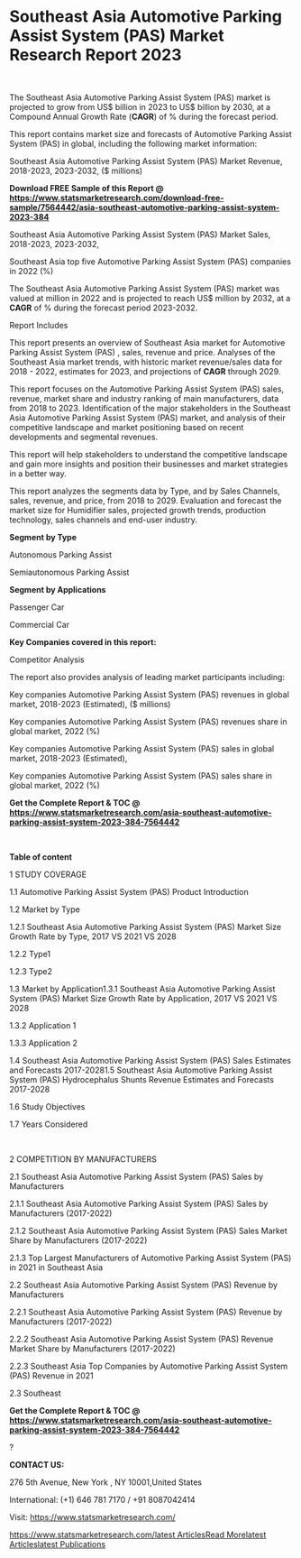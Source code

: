<h1>Southeast Asia Automotive Parking Assist System (PAS) Market Research Report 2023</h1><br/><p>The Southeast Asia Automotive Parking Assist System (PAS) market is projected to grow from US$ billion in 2023 to US$ billion by 2030, at a Compound Annual Growth Rate (<strong>CAGR</strong>) of % during the forecast period.</p>
 
 
 
 <p>This report contains market size and forecasts of Automotive Parking Assist System (PAS) in global, including the following market information:</p>
 
 
 
 <p>Southeast Asia Automotive Parking Assist System (PAS) Market Revenue, 2018-2023, 2023-2032, ($ millions)</p>
 
 
 
 <p><strong>Download FREE Sample of this Report @ <a href="https://www.statsmarketresearch.com/download-free-sample/7564442/asia-southeast-automotive-parking-assist-system-2023-384">https://www.statsmarketresearch.com/download-free-sample/7564442/asia-southeast-automotive-parking-assist-system-2023-384</a></strong></p>
 
 
 
 <p>Southeast Asia Automotive Parking Assist System (PAS) Market Sales, 2018-2023, 2023-2032,</p>
 
 
 
 <p>Southeast Asia top five Automotive Parking Assist System (PAS) companies in 2022 (%)</p>
 
 
 
 <p>The Southeast Asia Automotive Parking Assist System (PAS) market was valued at million in 2022 and is projected to reach US$ million by 2032, at a <strong>CAGR</strong> of % during the forecast period 2023-2032.</p>
 
 
 
 <p>Report Includes</p>
 
 
 
 <p>This report presents an overview of Southeast Asia market for Automotive Parking Assist System (PAS) , sales, revenue and price. Analyses of the Southeast Asia market trends, with historic market revenue/sales data for 2018 - 2022, estimates for 2023, and projections of <strong>CAGR</strong> through 2029.</p>
 
 
 
 <p>This report focuses on the Automotive Parking Assist System (PAS) sales, revenue, market share and industry ranking of main manufacturers, data from 2018 to 2023. Identification of the major stakeholders in the Southeast Asia Automotive Parking Assist System (PAS) market, and analysis of their competitive landscape and market positioning based on recent developments and segmental revenues.</p>
 
 
 
 <p>This report will help stakeholders to understand the competitive landscape and gain more insights and position their businesses and market strategies in a better way.</p>
 
 
 
 <p>This report analyzes the segments data by Type, and by Sales Channels, sales, revenue, and price, from 2018 to 2029. Evaluation and forecast the market size for Humidifier sales, projected growth trends, production technology, sales channels and end-user industry.</p>
 
 
 
 <p><strong>Segment by Type</strong></p>
 
 
 
 <p>Autonomous Parking Assist</p>
 
 
 
 <p>Semiautonomous Parking Assist</p>
 
 
 
 <p><strong>Segment <strong><strong>by Applications</strong></strong></strong></p>
 
 
 
 <p>Passenger Car</p>
 
 
 
 <p>Commercial Car</p>
 
 
 
 <p><strong>Key Companies covered in this report:</strong></p>
 
 
 
 <p>Competitor Analysis</p>
 
 
 
 <p>The report also provides analysis of leading market participants including:</p>
 
 
 
 <p>Key companies Automotive Parking Assist System (PAS) revenues in global market, 2018-2023 (Estimated), ($ millions)</p>
 
 
 
 <p>Key companies Automotive Parking Assist System (PAS) revenues share in global market, 2022 (%)</p>
 
 
 
 <p>Key companies Automotive Parking Assist System (PAS) sales in global market, 2018-2023 (Estimated),</p>
 
 
 
 <p>Key companies Automotive Parking Assist System (PAS) sales share in global market, 2022 (%)</p>
 
 
 
 <div><b>Get the Complete Report & TOC @ <a href="https://www.statsmarketresearch.com/asia-southeast-automotive-parking-assist-system-2023-384-7564442">https://www.statsmarketresearch.com/asia-southeast-automotive-parking-assist-system-2023-384-7564442</a></b></div>
 
 
 
 <p><br />
 
 <b>Table of content</b></p>
 
 
 
 <p>1 STUDY COVERAGE<br />
 
 1.1 Automotive Parking Assist System (PAS) Product Introduction<br />
 
 1.2 Market by Type<br />
 
 1.2.1 Southeast Asia Automotive Parking Assist System (PAS) Market Size Growth Rate by Type, 2017 VS 2021 VS 2028<br />
 
 1.2.2 Type1<br />
 
 1.2.3 Type2<br />
 
 1.3 Market by Application1.3.1 Southeast Asia Automotive Parking Assist System (PAS) Market Size Growth Rate by Application, 2017 VS 2021 VS 2028<br />
 
 1.3.2 Application 1<br />
 
 1.3.3 Application 2<br />
 
 1.4 Southeast Asia Automotive Parking Assist System (PAS) Sales Estimates and Forecasts 2017-20281.5 Southeast Asia Automotive Parking Assist System (PAS) Hydrocephalus Shunts Revenue Estimates and Forecasts 2017-2028<br />
 
 1.6 Study Objectives<br />
 
 1.7 Years Considered<br />
 
 <br />
 
 2 COMPETITION BY MANUFACTURERS<br />
 
 2.1 Southeast Asia Automotive Parking Assist System (PAS) Sales by Manufacturers<br />
 
 2.1.1 Southeast Asia Automotive Parking Assist System (PAS) Sales by Manufacturers (2017-2022)<br />
 
 2.1.2 Southeast Asia Automotive Parking Assist System (PAS) Sales Market Share by Manufacturers (2017-2022)<br />
 
 2.1.3 Top Largest Manufacturers of Automotive Parking Assist System (PAS) in 2021 in Southeast Asia<br />
 
 2.2 Southeast Asia Automotive Parking Assist System (PAS) Revenue by Manufacturers<br />
 
 2.2.1 Southeast Asia Automotive Parking Assist System (PAS) Revenue by Manufacturers (2017-2022)<br />
 
 2.2.2 Southeast Asia Automotive Parking Assist System (PAS) Revenue Market Share by Manufacturers (2017-2022)<br />
 
 2.2.3 Southeast Asia Top Companies by Automotive Parking Assist System (PAS) Revenue in 2021<br />
 
 2.3 Southeast</p>
 
 
 
 <div><b>Get the Complete Report & TOC @ <a href="https://www.statsmarketresearch.com/asia-southeast-automotive-parking-assist-system-2023-384-7564442">https://www.statsmarketresearch.com/asia-southeast-automotive-parking-assist-system-2023-384-7564442</a></b></div>
 
 
 
 <p>? </p>
 
 
 
 <p><b>CONTACT US:</b><br />
 
 276 5th Avenue, New York , NY 10001,United States<br />
 
 International: (+1) 646 781 7170 / +91 8087042414<br />
 
 Visit: <a href="https://www.statsmarketresearch.com/">https://www.statsmarketresearch.com/</a><br />
 
 <a href="https://gyeongbokgung.com">https://www.statsmarketresearch.com/</a><a href="https://hallyeomaritime.com">latest Articles</a><a href="https://jingwansa.com">Read More</a><a href="https://nguoiviet.jp/">latest Articles</a><a href="https://www.intelmarketresearch.com/">latest Publications</a></p>